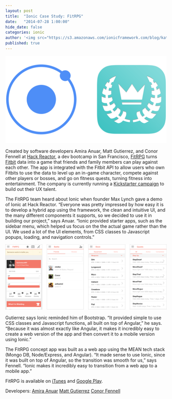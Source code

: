 ```yaml
---
layout: post
title:  "Ionic Case Study: FitRPG"
date:   "2014-07-28 1:00:00"
hide_date: false
categories: ionic
author: '<img src="https://s3.amazonaws.com/ionicframework.com/blog/katie-md.jpg" class="author-icon">Katie'
published: true
---
```


<img class="showcase-image" src="/img/blog/fitrpg-header.png">

Created by software developers Amira Anuar, Matt Gutierrez, and Conor Fennell at [Hack Reactor](http://www.hackreactor.com/), a dev bootcamp in San Francisco, [FitRPG](http://fitrpg.co/) turns [Fitbit](http://www.fitbit.com/) data into a game that friends and family members can play against each other. The app is integrated with the Fitbit API to allow users who own Fitbits to use the data to level up an in-game character, compete against other players or bosses, and go on fitness quests, turning fitness into entertainment. The company is currently running a [Kickstarter campaign](https://www.kickstarter.com/projects/fitrpg/fitrpg-gamifying-fitness-trackers-fitbit-for-ios-a) to build out their UX talent.

The FitRPG team heard about Ionic when founder Max Lynch gave a demo of Ionic at Hack Reactor. “Everyone was pretty impressed by how easy it is to develop a hybrid app using the framework, the clean and intuitive UI, and the many different components it supports, so we decided to use it in building our project,” says Anuar. “Ionic provided starter apps, such as the sidebar menu, which helped us focus on the the actual game rather than the UI. We used a lot of the UI elements, from CSS classes to Javascript popups, loading, and navigation controls.”

<img class="body-image" src="/img/blog/fitrpg-app-preview.png">

Gutierrez says Ionic reminded him of Bootstrap. “It provided simple to use CSS classes and Javascript functions, all built on top of Angular,” he says. “Because it was almost exactly like Angular, it makes it incredibly easy to create a web version of the app and then convert it to a mobile version using Ionic.”

The FitRPG concept app was built as a web app using the MEAN tech stack (Mongo DB, Node/Express, and Angular). “It made sense to use Ionic, since it was built on top of Angular, so the transition was smooth for us,” says Fennell. “Ionic makes it incredibly easy to transition from a web app to a mobile app.”

FitRPG is available on [iTunes](https://itunes.apple.com/us/app/fitrpg-gamifying-fitbit/id887067605?ls=1&mt=8) and [Google Play](https://play.google.com/store/apps/details?id=com.fatchickenstudios.fitrpg).

Developers:
[Amira Anuar](http://amiraanuar.com/)
[Matt Gutierrez](https://github.com/fatchicken007)
[Conor Fennell](https://github.com/conorfennell)
